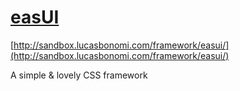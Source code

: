[easUI](http://sandbox.lucasbonomi.com/framework/easui/)
=====
[http://sandbox.lucasbonomi.com/framework/easui/](http://sandbox.lucasbonomi.com/framework/easui/)

A simple &amp; lovely CSS framework
